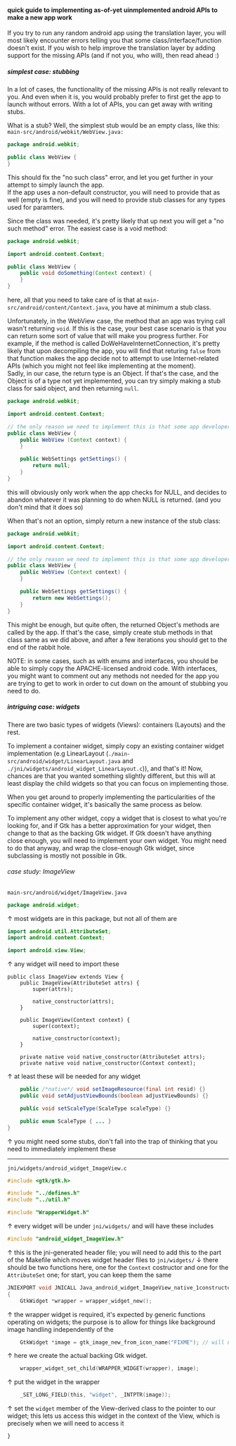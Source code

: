 #### quick guide to implementing as-of-yet uinmplemented android APIs to make a new app work

If you try to run any random android app using the translation layer, you will most likely encounter errors 
telling you that some class/interface/function doesn't exist. If you wish to help improve the translation layer 
by adding support for the missing APIs (and if not you, who will), then read ahead :)

##### simplest case: stubbing

In a lot of cases, the functionality of the missing APIs is not really relevant to you. And even when it is, 
you would probably prefer to first get the app to launch without errors. With a lot of APIs, you can get away 
with writing stubs.

What is a stub? Well, the simplest stub would be an empty class, like this:
`main-src/android/webkit/WebView.java:`
```Java
package android.webkit;

public class WebView {
}
```
This should fix the "no such class" error, and let you get further in your attempt to simply launch the app.  
If the app uses a non-default constructor, you will need to provide that as well (empty is fine), and you will 
need to provide stub classes for any types used for paramters.

Since the class was needed, it's pretty likely that up next you will get a "no such method" error. The easiest 
case is a void method:
```Java
package android.webkit;

import android.content.Context;

public class WebView {
	public void doSomething(Context context) {
	}
}
```
here, all that you need to take care of is that at `main-src/android/content/Context.java`, you have at minimum 
a stub class.

Unfortunately, in the WebView case, the method that an app was trying call wasn't returning `void`. If this is 
the case, your best case scenario is that you can return some sort of value that will make you progress further. 
For example, if the method is called DoWeHaveInternetConnection, it's pretty likely that upon decompiling 
the app, you will find that returing `false` from that function makes the app decide not to attempt to use 
Internet-related APIs (which you might not feel like implementing at the moment).  
Sadly, in our case, the return type is an Object. If that's the case, and the Object is of a type not yet 
implemented, you can try simply making a stub class for said object, and then returning `null`.

```Java
package android.webkit;

import android.content.Context;

// the only reason we need to implement this is that some app developers are such scumbags that they try to use this for tracking purposes
public class WebView {
	public WebView (Context context) {
	}

	public WebSettings getSettings() {
		return null;
	}
}

```
this will obviously only work when the app checks for NULL, and decides to abandon whatever it was planning to 
do when NULL is returned. (and you don't mind that it does so)

When that's not an option, simply return a new instance of the stub class:
```Java
package android.webkit;

import android.content.Context;

// the only reason we need to implement this is that some app developers are such scumbags that they try to use this for tracking purposes
public class WebView {
	public WebView (Context context) {
	}

	public WebSettings getSettings() {
		return new WebSettings();
	}
}
```

This might be enough, but quite often, the returned Object's methods are called by the app. If that's the case, 
simply create stub methods in that class same as we did above, and after a few iterations you should get to the 
end of the rabbit hole.

NOTE: in some cases, such as with enums and interfaces, you should be able to simply copy the APACHE-licensed 
android code. With interfaces, you might want to comment out any methods not needed for the app you are trying 
to get to work in order to cut down on the amount of stubbing you need to do.

##### intriguing case: widgets

There are two basic types of widgets (Views): containers (Layouts) and the rest.

To implement a container widget, simply copy an existing container widget implementation (e.g LinearLayout 
(`./main-src/android/widget/LinearLayout.java` and `./jni/widgets/android_widget_LinearLayout.c`)), and that's 
it! Now, chances are that you wanted something slightly different, but this will at least display the child 
widgets so that you can focus on implementing those.

When you get around to properly implementing the particularities of the specific container widget, it's 
basically the same process as below.

To implement any other widget, copy a widget that is closest to what you're looking for, and if Gtk has 
a better approximation for your widget, then change to that as the backing Gtk widget. If Gtk doesn't have 
anything close enough, you will need to implement your own widget. You might need to do that anyway, and wrap 
the close-enough Gtk widget, since subclassing is mostly not possible in Gtk.

###### case study: ImageView

`main-src/android/widget/ImageView.java`
```Java
package android.widget;
```
↑ most widgets are in this package, but not all of them are
```Java
import android.util.AttributeSet;
import android.content.Context;

import android.view.View;
```
↑ any widget will need to import these
```
public class ImageView extends View {
	public ImageView(AttributeSet attrs) {
		super(attrs);

		native_constructor(attrs);
	}

	public ImageView(Context context) {
		super(context);

		native_constructor(context);
	}

	private native void native_constructor(AttributeSet attrs);
	private native void native_constructor(Context context);
```
↑ at least these will be needed for any widget
```Java
	public /*native*/ void setImageResource(final int resid) {}
	public void setAdjustViewBounds(boolean adjustViewBounds) {}

	public void setScaleType(ScaleType scaleType) {}

    public enum ScaleType { ... }
}
```
↑ you might need some stubs, don't fall into the trap of thinking that you need to immediately implement these

---

`jni/widgets/android_widget_ImageView.c`
```C
#include <gtk/gtk.h>

#include "../defines.h"
#include "../util.h"

#include "WrapperWidget.h"

```
↑ every widget will be under `jni/widgets/` and will have these includes
```C
#include "android_widget_ImageView.h"
```
↑ this is the jni-generated header file; you will need to add this to the part of the Makefile which moves widget header files to `jni/widgets/`
↓ there should be two functions here, one for the `Context` costructor and one for the `AttributeSet` one; for start, you can keep them the same
```C
JNIEXPORT void JNICALL Java_android_widget_ImageView_native_1constructor__Landroid_content_Context_2(JNIEnv *env, jobject this, jobject context)
{
	GtkWidget *wrapper = wrapper_widget_new();
```
↑ the wrapper widget is required, it's expected by generic functions operating on widgets; the purpose is to allow for things like background image
handling independently of the
```C
	GtkWidget *image = gtk_image_new_from_icon_name("FIXME"); // will not actually use gtk_image_new_from_icon_name when implementing this, but we want that nice "broken image" icon
```
↑ here we create the actual backing Gtk widget.
```C
	wrapper_widget_set_child(WRAPPER_WIDGET(wrapper), image);
```
↑ put the widget in the wrapper
```C
	_SET_LONG_FIELD(this, "widget", _INTPTR(image));
```
↑ set the `widget` member of the View-derived class to the pointer to our widget; this lets us access this widget in the context of the View, which is precisely when we will need to access it
```
}

```
